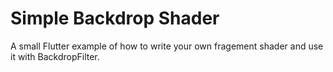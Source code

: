 # Simple Backdrop Shader

A small Flutter example of how to write your own fragement shader and
use it with BackdropFilter.
